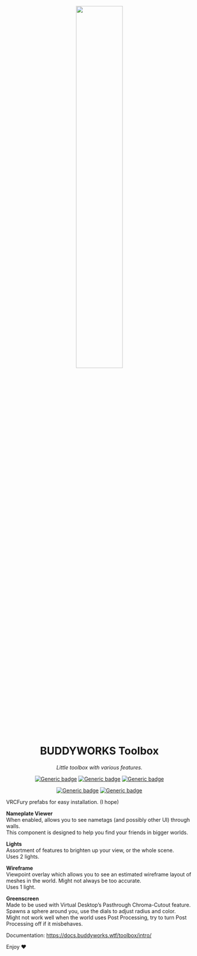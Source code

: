 <div align="center">
  
<a href="https://buddyworks.wtf"><img width=50% src="https://splash.buddyworks.wtf/tckAqsHD.png"></img></a>  
# BUDDYWORKS Toolbox  
*Little toolbox with various features.*  

[![Generic badge](https://img.shields.io/github/downloads/BUDDYWORKS-VR/toolbox/total?label=Downloads)](https://github.com/BUDDYWORKS-VR/toolbox/releases/latest)
[![Generic badge](https://img.shields.io/badge/License-BDAL-yellow)](https://github.com/BUDDYWORKS-VR/toolbox/blob/main/LICENSE)
[![Generic badge](https://img.shields.io/badge/Unity-2022.3.22f1-red.svg)](https://unity3d.com/unity/whats-new/2022.3.22)

[![Generic badge](https://img.shields.io/discord/1115323445316702269?color=%237289da&label=DISCORD&logo=Discord&style=for-the-badge)](https://discord.buddyworks.wtf/)
[![Generic badge](https://img.shields.io/endpoint.svg?url=https%3A%2F%2Fshieldsio-patreon.vercel.app%2Fapi%3Fusername%3Dbuddy_de%26type%3Dpatrons&style=for-the-badge)](https://www.patreon.com/c/buddy_de)
  
</div>

VRCFury prefabs for easy installation. (I hope)

**Nameplate Viewer**  
When enabled, allows you to see nametags (and possibly other UI) through walls.  
This component is designed to help you find your friends in bigger worlds.  

**Lights**  
Assortment of features to brighten up your view, or the whole scene.  
Uses 2 lights.  

**Wireframe**  
Viewpoint overlay which allows you to see an estimated wireframe layout of meshes in the world. Might not always be too accurate.  
Uses 1 light.  

**Greenscreen**  
Made to be used with Virtual Desktop’s Pasthrough Chroma-Cutout feature.  
Spawns a sphere around you, use the dials to adjust radius and color.  
Might not work well when the world uses Post Processing, try to turn Post Processing off if it misbehaves.  

Documentation: https://docs.buddyworks.wtf/toolbox/intro/

Enjoy ❤️
